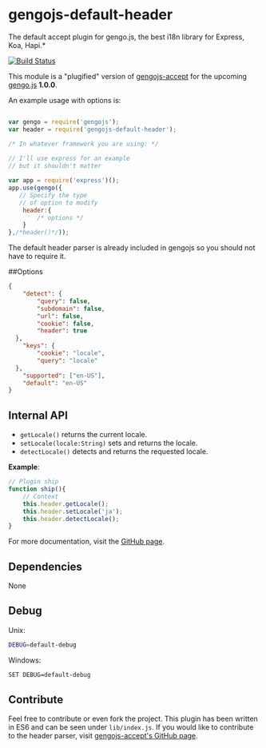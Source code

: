 # gengojs-default-header

The default accept plugin for gengo.js, the best i18n library for Express, Koa, Hapi.*

[![Build Status](https://travis-ci.org/iwatakeshi/gengojs-default-header.svg?branch=master)](https://travis-ci.org/iwatakeshi/gengojs-default-header)

This module is a "plugified" version of [gengojs-accept](https://github.com/iwatakeshi/gengojs-accept) for the upcoming [gengo.js](https://github.com/iwatakeshi/gengojs) **1.0.0**.

An example usage with options is:

```js

var gengo = require('gengojs');
var header = require('gengojs-default-header');

/* In whatever framework you are using: */
 
// I'll use express for an example
// but it shouldn't matter

var app = require('express')();
app.use(gengo({
   // Specify the type
   // of option to modify
	header:{
		/* options */
	}
},/*header()*/));
```
The default header parser is already included in gengojs so you should not have to require it.


##Options

```json
{
	"detect": {
	    "query": false,
	    "subdomain": false,
	    "url": false,
	    "cookie": false,
	    "header": true
  },
	"keys": {
	    "cookie": "locale",
	    "query": "locale"
  },
	"supported": ["en-US"],
	"default": "en-US"
}
```
## Internal API

* `getLocale()` returns the current locale.
* `setLocale(locale:String)` sets and returns the locale.
* `detectLocale()` detects and returns the requested locale.

**Example**:

```js
// Plugin ship
function ship(){
	// Context
	this.header.getLocale();
	this.header.setLocale('ja');
	this.header.detectLocale();
}
```

For more documentation, visit the [GitHub page](https://github.com/iwatakeshi/gengojs-accept).

## Dependencies

None

## Debug

Unix:

```bash
DEBUG=default-debug
```
Windows:

```bash
SET DEBUG=default-debug
```

## Contribute

Feel free to contribute or even fork the project. This plugin has been
written in ES6 and can be seen under `lib/index.js`. 
If you would like to contribute to the header parser, 
visit [gengojs-accept's GitHub page](https://github.com/iwatakeshi/gengojs-accept).